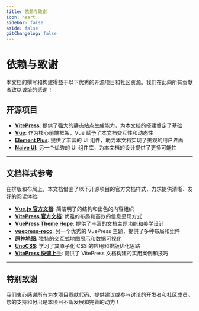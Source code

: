 ```yaml
---
title: 依赖与致谢
icon: heart
sidebar: false
aside: false
gitChangelog: false
---
```


# **依赖与致谢**

本文档的撰写和构建得益于以下优秀的开源项目和社区资源。我们在此向所有贡献者致以诚挚的感谢！

## 开源项目

- **[VitePress](https://vitepress.vuejs.org/)**: 提供了强大的静态站点生成能力，为本文档的搭建奠定了基础
- **[Vue](https://vuejs.org/)**: 作为核心前端框架，Vue 赋予了本文档交互性和动态性
- **[Element Plus](https://element-plus.org/)**: 提供了丰富的 UI 组件，助力本文档实现了美观的用户界面
- **[Naive UI](https://www.naiveui.com/)**: 另一个优秀的 UI 组件库，为本文档的设计提供了更多可能性

---

## 文档样式参考

在排版和布局上，本文档借鉴了以下开源项目的官方文档样式，力求提供清晰、友好的阅读体验:

- **[Vue.js 官方文档](https://vuejs.org/guide/introduction.html)**: 简洁明了的结构和出色的内容组织
- **[VitePress 官方文档](https://vitepress.dev/guide/introduction)**: 优雅的布局和高效的信息呈现方式
- **[VuePress Theme Hope](https://vuepress-theme-hope.github.io/v2/)**: 提供了丰富的文档主题功能和美学设计
- **[vuepress-reco](https://theme-reco.vuejs.press/)**: 另一个优秀的 VuePress 主题，提供了多种布局和组件
- **[原神地图](https://yuanshen.site/docs)**: 独特的交互式地图展示和数据可视化
- **[UnoCSS](https://unocss.dev/)**: 学习了其原子化 CSS 的应用和排版优化思路
- **[VitePress 快速上手](https://vitepress.yiov.top/)**: 提供了 VitePress 文档构建的实用案例和技巧

---

## 特别致谢

我们衷心感谢所有为本项目贡献代码、提供建议或参与讨论的开发者和社区成员。您的支持和付出是本项目不断发展和完善的动力！
